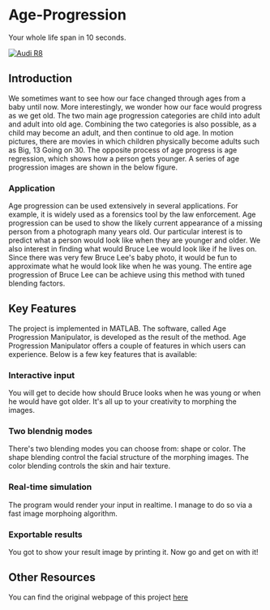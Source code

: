 Age-Progression
==================================

Your whole life span in 10 seconds.

[![Audi R8](http://img.youtube.com/vi/KOxbO0EI4MA/0.jpg)](https://www.youtube.com/watch?v=KOxbO0EI4MA "Audi R8")


Introduction
---

We sometimes want to see how our face changed through ages from a baby until now. More interestingly, we wonder how our face would progress as we get old. The two main age progression categories are child into adult and adult into old age. Combining the two categories is also possible, as a child may become an adult, and then continue to old age. In motion pictures, there are movies in which children physically become adults such as Big, 13 Going on 30. The opposite process of age progress is age regression, which shows how a person gets younger. A series of age progression images are shown in the below figure.

### Application

Age progression can be used extensively in several applications. For example, it is widely used as a forensics tool by the law enforcement. Age progression can be used to show the likely current appearance of a missing person from a photograph many years old. Our particular interest is to predict what a person would look like when they are younger and older. We also interest in finding what would Bruce Lee would look like if he lives on. Since there was very few Bruce Lee's baby photo, it would be fun to approximate what he would look like when he was young. The entire age progression of Bruce Lee can be achieve using this method with tuned blending factors.

Key Features
---

The project is implemented in MATLAB. The software, called Age Progression Manipulator, is developed as the result of the method. Age Progression Manipulator offers a couple of features in which users can experience. Below is a few key features that is available:

### Interactive input
You will get to decide how should Bruce looks when he was young or when he would have got older. It's all up to your creativity to morphing the images.
### Two blendnig modes
There's two blending modes you can choose from: shape or color. The shape blending control the facial structure of the morphing images. The color blending controls the skin and hair texture.
### Real-time simulation
The program would render your input in realtime. I manage to do so via a fast image morphoing algorithm.
### Exportable results
You got to show your result image by printing it. Now go and get on with it!


Other Resources
---

You can find the original webpage of this project [here](http://fcl.uncc.edu/nhnguye1/ageprogression.html)

